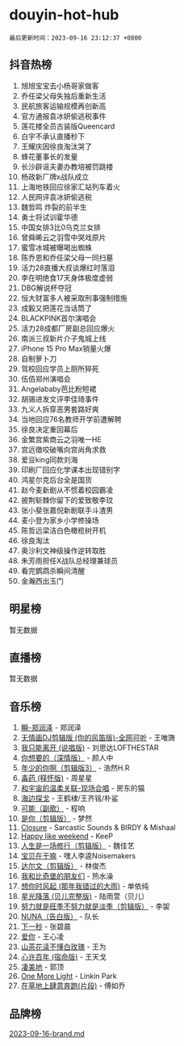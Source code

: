 # douyin-hot-hub

`最后更新时间：2023-09-16 23:12:37 +0800`

## 抖音热榜

1. 旭旭宝宝去小杨哥家做客
1. 乔任梁父母失独后重新生活
1. 民航旅客运输规模再创新高
1. 官方通报袁冰妍偷逃税事件
1. 莲花楼全员古装版Queencard
1. 白宇不承认直播秒下
1. 王耀庆因徐良淘汰哭了
1. 蜂花董事长的发量
1. 长沙辟谣夫妻办教培被罚跳楼
1. 杨政新厂牌x战队成立
1. 上海地铁回应徐家汇站列车着火
1. 人民网评袁冰妍偷逃税
1. 魏哲鸣 炸裂的前半生
1. 勇士将试训霍华德
1. 中国女排3比0乌克兰女排
1. 曾舜晞云之羽雪中哭戏原片
1. 蜜雪冰城被曝喝出蜘蛛
1. 陈乔恩和乔任梁父母一同扫墓
1. 活力28直播大叔谈爆红时落泪
1. 李在明绝食17天身体极度虚弱
1. DBG解说杯夺冠
1. 恒大财富多人被采取刑事强制措施
1. 成毅又把莲花当话筒了
1. BLACKPINK首尔演唱会
1. 活力28成都厂房副总回应爆火
1. 南派三叔新片介子鬼城上线
1. iPhone 15 Pro Max销量火爆
1. 自制萝卜刀
1. 驾校回应学员上厕所猝死
1. 伍佰郑州演唱会
1. Angelababy芭比粉短裙
1. 胡锡进发文评李佳琦事件
1. 九义人拆穿恶男套路好爽
1. 当地回应76名教师开学前遭解聘
1. 徐良决定重回幕后
1. 金繁宫紫商云之羽唯一HE
1. 宫远徵咬破嘴向宫尚角求救
1. 爱豆king同款刘海
1. 印刷厂回应化学课本出现错别字
1. 鸿星尔克后台全是国货
1. 赵今麦新剧从不惯着校园霸凌
1. 披荆斩棘你留下的爱致敬李玟
1. 张小斐张嘉倪新剧联手斗渣男
1. 麦小登为家乡小学修操场
1. 陈哲远梁洁白色橄榄树开机
1. 徐良淘汰
1. 奥沙利文神级操作逆转取胜
1. 朱芳雨担任X战队总经理兼球员
1. 看完鹦鹉杀瞬间清醒
1. 金瀚西出玉门

## 明星榜

暂无数据

## 直播榜

暂无数据

## 音乐榜

1. [瞬-郑润泽](https://sf3-cdn-tos.douyinstatic.com/obj/tos-cn-ve-2774/oYXHIohzvbNAzBhHgyksWpRM4bfkDsBdBDAynw) - 郑润泽
1. [无情画DJ剪辑版 (你的风笛版)-全网可听](https://sf6-cdn-tos.douyinstatic.com/obj/tos-cn-ve-2774/oAjAQCzkfhUUdip24sc3BAIW1NyIMoFNwyMS8h) - 王唯旖
1. [我只能离开 (说唱版)](https://sf3-cdn-tos.douyinstatic.com/obj/tos-cn-ve-2774/oA7eutBAQjZQDuej2bOyxYUvk6PSqnYx8TDgCB) - 刘思达LOFTHESTAR
1. [你想要的（深情版）](https://sf6-cdn-tos.douyinstatic.com/obj/tos-cn-ve-2774/oIMnk8GFpoYUtBP39qsBLeMCDPQxxYcI4gbeZS) - 颜人中
1. [年少的你啊（剪辑版3）](https://sf6-cdn-tos.douyinstatic.com/obj/tos-cn-ve-2774/oo2vDGhzyAtN1QLfh5k1iBIpWAv2NOZQysM5tK) - 浩然H.R
1. [毒药 (释怀版)](https://sf6-cdn-tos.douyinstatic.com/obj/tos-cn-ve-2774/oYILMEAzspdZBIzy4frJNB8ZHPHWAhiwowd4Ad) - 周星星
1. [和宇宙的温柔关联-现场合唱](https://sf3-cdn-tos.douyinstatic.com/obj/tos-cn-ve-2774/o0hONGDYQBgk0e5bqDeQOonVmncA6tC2nBwZLT) - 房东的猫
1. [海边探戈](https://sf3-cdn-tos.douyinstatic.com/obj/tos-cn-ve-2774/os9gE0VQCGqt6VQkZDyBBYvfSDY0QFe3vVmubn) - 王鹤棣/王齐铭/朴鲨
1. [可能（副歌）](https://sf6-cdn-tos.douyinstatic.com/obj/tos-cn-ve-2774/cde1731888894259b333569393c2fb51) - 程响
1. [是你（剪辑版）](https://sf3-cdn-tos.douyinstatic.com/obj/tos-cn-ve-2774/46019dae783c4c969944217fe1cfafc4) - 梦然
1. [Closure](https://sf3-cdn-tos.douyinstatic.com/obj/tos-cn-ve-2774/84f7422b29f94b78a5f3b0386275db35) - Sarcastic Sounds & BIRDY & Mishaal
1. [Happy like weekend](https://sf6-cdn-tos.douyinstatic.com/obj/tos-cn-ve-2774/o0OfAnfYcF4hwK8mwGGQx597Wf1QAOb9KehnDk) - KeeP
1. [人生是一场修行（剪辑版）](https://sf6-cdn-tos.douyinstatic.com/obj/tos-cn-ve-2774/o0sAifg0HRuNkBG4VyVJBzh0UdIWMRjxzm0zhQ) - 魏佳艺
1. [宝贝在干嘛](https://sf6-cdn-tos.douyinstatic.com/obj/tos-cn-ve-2774/okW4hBCfJI5B2ZEgTCtikhMW7IafzNrBQIYkpJ) - 嘿人李逵Noisemakers
1. [达尔文（剪辑版）](https://sf6-cdn-tos.douyinstatic.com/obj/tos-cn-ve-2774/oQuPQQmEgnCeZsgKQ78VBZjNVtegzBGpoSbQPD) - 林俊杰
1. [我和比奇堡的朋友们](https://sf3-cdn-tos.douyinstatic.com/obj/tos-cn-ve-2774/f0505db981ea4a6d91453a15924a82aa) - 热水澡
1. [想你时风起 (那年我错过的大雨)](https://sf6-cdn-tos.douyinstatic.com/obj/tos-cn-ve-2774/ooR7G8ftDMzIgnxa0HbReM4CZ74qknQABLtHB1) - 单依纯
1. [星光降落 (贝儿完整版)](https://sf6-cdn-tos.douyinstatic.com/obj/tos-cn-ve-2774/okwB9hAwyAtsFFkFBzAX1hOOfQuIoMNs0W2Mwr) - 陆雨萱（贝儿）
1. [努力就是旺季不努力就是淡季（剪辑版）](https://sf6-cdn-tos.douyinstatic.com/obj/tos-cn-ve-2774/o4dAb7kbHfZCDv9tePCcuQYnpgyClTtB2Fb7vA) - 李袈
1. [NUNA（告白版）](https://sf3-cdn-tos.douyinstatic.com/obj/tos-cn-ve-2774/a65828cbd8ce41a78a430a58b49f4feb) - 队长
1. [下一秒](https://sf3-cdn-tos.douyinstatic.com/obj/tos-cn-ve-2774/16eedda97153423db2501ff6373be86a) - 张碧晨
1. [爱你](https://sf6-cdn-tos.douyinstatic.com/obj/tos-cn-ve-2774/738d8b240f1e4519b44cf31c84e02e24) - 王心凌
1. [山茶花读不懂白玫瑰](https://sf3-cdn-tos.douyinstatic.com/obj/tos-cn-ve-2774/osfn8B7DktrRHEPJgPCfDbw7QDQEkwC16BxZg9) - 王为
1. [心许百年 (宿命版)](https://sf3-cdn-tos.douyinstatic.com/obj/tos-cn-ve-2774/oM4tBu7QOMCTVT7rK1Pe5NHGFghPMBzykI9ZBf) - 王天戈
1. [凄美地](https://sf3-cdn-tos.douyinstatic.com/obj/tos-cn-ve-2774/oshF4RgFMhmTSa4jCaHNUXI0NetFtBBQBzBZdf) - 郭顶
1. [One More Light](https://sf3-cdn-tos.douyinstatic.com/obj/tos-cn-ve-2774/okIBCInhecoGOE5h6ZvqCBYtfXCIMQEbgkRKgD) - Linkin Park
1. [在草地上肆意奔跑(片段)](https://sf6-cdn-tos.douyinstatic.com/obj/tos-cn-ve-2774/8831d494742f45dabdfa8adb8b817259) - 傅如乔

## 品牌榜

[2023-09-16-brand.md](2023-09-16-brand.md)
